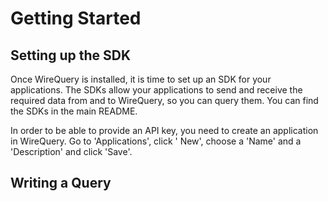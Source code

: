 # Getting Started

## Setting up the SDK

Once WireQuery is installed, it is time to set up an SDK for your applications. The SDKs allow your applications to send
and receive the required data from and to WireQuery, so you can query them. You can find the SDKs in the main README.

In order to be able to provide an API key, you need to create an application in WireQuery. Go to 'Applications', click '
New', choose a 'Name' and a 'Description' and click 'Save'. 

## Writing a Query

